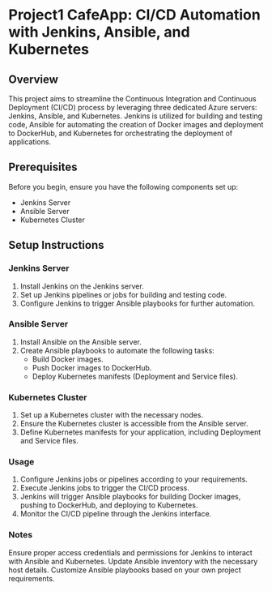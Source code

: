 # Project1 CafeApp: CI/CD Automation with Jenkins, Ansible, and Kubernetes

## Overview

This project aims to streamline the Continuous Integration and Continuous Deployment (CI/CD) process by leveraging three dedicated Azure servers: Jenkins, Ansible, and Kubernetes. Jenkins is utilized for building and testing code, Ansible for automating the creation of Docker images and deployment to DockerHub, and Kubernetes for orchestrating the deployment of applications.

## Prerequisites

Before you begin, ensure you have the following components set up:

- Jenkins Server
- Ansible Server
- Kubernetes Cluster

## Setup Instructions

### Jenkins Server

1. Install Jenkins on the Jenkins server.
2. Set up Jenkins pipelines or jobs for building and testing code.
3. Configure Jenkins to trigger Ansible playbooks for further automation.

### Ansible Server

1. Install Ansible on the Ansible server.
2. Create Ansible playbooks to automate the following tasks:
   - Build Docker images.
   - Push Docker images to DockerHub.
   - Deploy Kubernetes manifests (Deployment and Service files).

### Kubernetes Cluster

1. Set up a Kubernetes cluster with the necessary nodes.
2. Ensure the Kubernetes cluster is accessible from the Ansible server.
3. Define Kubernetes manifests for your application, including Deployment and Service files.


### Usage

1. Configure Jenkins jobs or pipelines according to your requirements.
2. Execute Jenkins jobs to trigger the CI/CD process.
3. Jenkins will trigger Ansible playbooks for building Docker images, pushing to DockerHub, and deploying to Kubernetes.
4. Monitor the CI/CD pipeline through the Jenkins interface.
### Notes
Ensure proper access credentials and permissions for Jenkins to interact with Ansible and Kubernetes.
Update Ansible inventory with the necessary host details.
Customize Ansible playbooks based on your own project requirements.